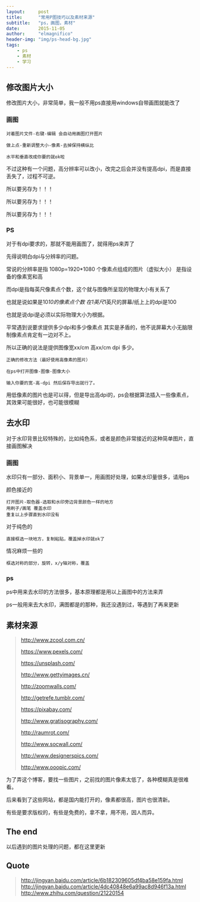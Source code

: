```yaml
---
layout:     post
title:      "常用P图技巧以及素材来源"
subtitle:   "ps，画图，素材"
date:       2015-11-05
author:     "elmagnifico"
header-img: "img/ps-head-bg.jpg"
tags:
    - ps
    - 素材
    - 学习
---
```



## 修改图片大小

修改图片大小，非常简单，我一般不用ps直接用windows自带画图就能改了

### 画图
    
    对着图片文件-右键-编辑 会自动用画图打开图片
    
    做上点-重新调整大小-像素-去掉保持横纵比
    
    水平和垂直改成你要的就ok啦

不过这种有一个问题，高分辨率可以改小，改完之后会并没有提高dpi，而是直接丢失了，过程不可逆。

所以要另存为！！！

所以要另存为！！！

所以要另存为！！！

### PS

对于有dpi要求的，那就不能用画图了，就得用ps来弄了

先得说明白dpi与分辨率的问题。

常说的分辨率是指 1080p=1920*1080 个像素点组成的图片（虚拟大小）
是指设备的像素宽和高

而dpi是指每英尺像素点个数，这个就与图像所呈现的物理大小有关系了

也就是说如果是10*10的像素点个数 在1英尺*1英尺的屏幕/纸上上的dpi是100

也就是说dpi是必须以实际物理大小为根据。

平常遇到说要求提供多少dpi和多少像素点 其实是矛盾的，他不说屏幕大小无脑限制像素点肯定有一边对不上。

所以正确的说法是提供图像宽xx/cm 高xx/cm dpi 多少。
    
    正确的修改方法（最好使用高像素的图片）
    
    在ps中打开图像-图像-图像大小
    
    输入你要的宽-高-dpi 然后保存导出就行了。

用低像素的图片也是可以得，但是导出高dpi的，ps会根据算法插入一些像素点，其效果可能很好，也可能很模糊
    

## 去水印

对于水印背景比较特殊的，比如纯色系，或者是颜色非常接近的这种简单图片，直接画图解决

### 画图

水印只有一部分、面积小、背景单一，用画图好处理，如果水印量很多，请用ps

颜色接近的

    打开图片-取色器-选取和水印旁边背景颜色一样的地方
	用刷子/画笔 覆盖水印
	重复以上步骤直到水印没有

对于纯色的
	
	直接框选一块地方，复制粘贴，覆盖掉水印就ok了

情况麻烦一些的

	框选对称的部分，旋转，x/y轴对称，覆盖

### ps

ps中用来去水印的方法很多，基本原理都是用以上画图中的方法来弄

ps一般用来去大水印，满图都是的那种，我还没遇到过，等遇到了再来更新

## 素材来源 

> http://www.zcool.com.cn/
> 
> https://www.pexels.com/
> 
> https://unsplash.com/
> 
> http://www.gettyimages.cn/
> 
> http://zoomwalls.com/
> 
> http://getrefe.tumblr.com/
> 
> https://pixabay.com/
> 
> http://www.gratisography.com/
> 
> http://raumrot.com/
> 
> http://www.socwall.com/
> 
> http://www.designerspics.com/
> 
> http://www.ooopic.com/

为了弄这个博客，要找一些图片，之前找的图片像素太低了，各种模糊真是很难看。

后来看到了这些网站，都是国内能打开的，像素都很高，图片也很清新。

有些是要求版权的，有些是免费的，拿不拿，用不用，因人而异。

## The end

以后遇到的图片处理的问题，都在这里更新

## Quote

> http://jingyan.baidu.com/article/6b182309605df4ba58e159fa.html
> http://jingyan.baidu.com/article/4dc40848e6a99ac8d946f13a.html
> http://www.zhihu.com/question/21220154




